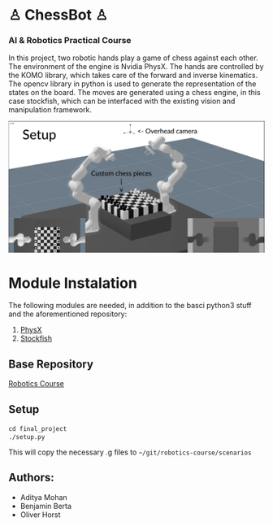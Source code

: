 # ♙ ChessBot ♙
### AI & Robotics Practical Course

In this project, two robotic hands play a game of chess against each other. The environment of the engine is Nvidia PhysX. The hands are controlled by the KOMO library, which takes care of the forward and inverse kinematics. The opencv library in python is used to generate the representation of the states on the board. The moves are generated using a chess engine, in this case stockfish, which can be interfaced with the existing vision and manipulation framework.

![Screenshot](screenshot.png)

# Module Instalation

The following modules are needed, in addition to the basci python3 stuff and the aforementioned repository:
1. [PhysX](https://github.com/MarcToussaint/rai-maintenance/blob/master/help/localSourceInstalls.md#PhysX)
2. [Stockfish](https://www.howtoinstall.me/ubuntu/18-04/stockfish/)


## Base Repository

[Robotics Course](https://github.com/MarcToussaint/robotics-course)

## Setup

    cd final_project
    ./setup.py

This will copy the necessary .g files to `~/git/robotics-course/scenarios`


## Authors: 

- Aditya Mohan
- Benjamin Berta
- Oliver Horst
